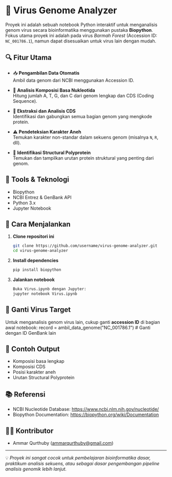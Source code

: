 
# 🧬 Virus Genome Analyzer

Proyek ini adalah sebuah notebook Python interaktif untuk menganalisis genom virus secara bioinformatika menggunakan pustaka **Biopython**. Fokus utama proyek ini adalah pada virus *Barmah Forest* (Accession ID: `NC_001786.1`), namun dapat disesuaikan untuk virus lain dengan mudah.

## 🔍 Fitur Utama

- 📥 **Pengambilan Data Otomatis**  
  Ambil data genom dari NCBI menggunakan Accession ID.

- 🧪 **Analisis Komposisi Basa Nukleotida**  
  Hitung jumlah A, T, G, dan C dari genom lengkap dan CDS (Coding Sequence).

- 🧬 **Ekstraksi dan Analisis CDS**  
  Identifikasi dan gabungkan semua bagian genom yang mengkode protein.

- ⚠️ **Pendeteksian Karakter Aneh**  
  Temukan karakter non-standar dalam sekuens genom (misalnya `N`, `R`, dll).

- 🧱 **Identifikasi Structural Polyprotein**  
  Temukan dan tampilkan urutan protein struktural yang penting dari genom.

## 🧰 Tools & Teknologi

- Biopython
- NCBI Entrez & GenBank API
- Python 3.x
- Jupyter Notebook

## 🚀 Cara Menjalankan

1. **Clone repositori ini**
   ```bash
   git clone https://github.com/username/virus-genome-analyzer.git
   cd virus-genome-analyzer

2. **Install dependencies**
   ```bash
   pip install biopython

4. **Jalankan notebook**
   ```bash
   Buka Virus.ipynb dengan Jupyter:
   jupyter notebook Virus.ipynb

## 🔄 Ganti Virus Target

Untuk menganalisis genom virus lain, cukup ganti **accession ID** di bagian awal notebook:
record = ambil_data_genome("NC_001786.1")  # Ganti dengan ID GenBank lain

## 📄 Contoh Output

- Komposisi basa lengkap
- Komposisi CDS
- Posisi karakter aneh
- Urutan Structural Polyprotein

## 📚 Referensi

- NCBI Nucleotide Database: https://www.ncbi.nlm.nih.gov/nucleotide/
- Biopython Documentation: https://biopython.org/wiki/Documentation

## 🧑‍💻 Kontributor

- Ammar Qurthuby (ammarqurthuby@gmail.com)

---
💡 *Proyek ini sangat cocok untuk pembelajaran bioinformatika dasar, praktikum analisis sekuens, atau sebagai dasar pengembangan pipeline analisis genomik lebih lanjut.*
